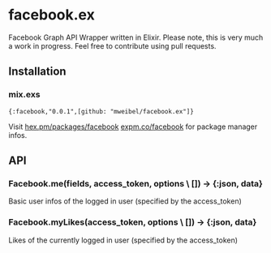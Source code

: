# facebook.ex

Facebook Graph API Wrapper written in Elixir.
Please note, this is very much a work in progress. Feel free to contribute using pull requests.

## Installation

### mix.exs
```
{:facebook,"0.0.1",[github: "mweibel/facebook.ex"]}
```

Visit [hex.pm/packages/facebook](https://hex.pm/packages/facebook)
[expm.co/facebook](http://expm.co/facebook) for package manager infos.

## API

### Facebook.me(fields, access_token, options \\ []) -> {:json, data}
Basic user infos of the logged in user (specified by the access_token)

### Facebook.myLikes(access_token, options \\ []) -> {:json, data}
Likes of the currently logged in user (specified by the access_token)
